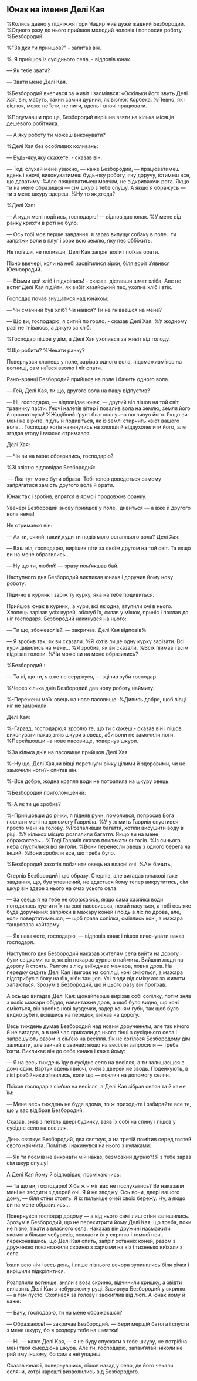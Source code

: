 ## Юнак на імення Делі Кая

%Колись давно у підніжжя гори Чадир жив дуже жадний Безбородий.
%Одного разу до нього прийшов молодий чоловік і попросив роботу.
%Безбородий:

%"Звідки ти прийшов?" - запитав він.

%-Я прийшов із сусіднього села, - відповів юнак.

— Як тебе звати?

— Звати мене Делі Кая.

%Безбородий вчепився за живіт і засміявся: «Оскільки його звуть Делі Хая, він, мабуть, такий самий дурний, як віслюк Корбека.
%Певно, як і віслюк, може не їсти, не пити, вдень і вночі працювати.

%Подумавши про це, Безбородий вирішив взяти на кілька місяців дешевого робітника.

— А яку роботу ти можеш виконувати?

%Делі Хая без особливих коливань:

— Будь-яку,яку скажете. - сказав він.

— Тоді слухай мене уважно, — каже Безбородий, — працюватимеш вдень і вночі, виконуватимеш будь-яку роботу, яку доручу, їстимеш все, що даватиму.
%Але пряцюватимеш мовчки, не відкриваючи рота.
Якщо ти на мене образишся — сім шкур з тебе спушу.
А якщо я ображусь — ти з мене шкуру здереш.
%Ну то як,хгода?

%Делі Хая:

— А куди мені подітись, господарю! — відповідає юнак.
%У мене від ранку крихти в роті не було.

— Ось тобі моє перше завдання: я зараз випущу собаку в поле.
 ти запряжи воли в плуг і зори всю землю, яку пес оббіжить.

Не поївши, не попивши, Делі Кая запряг воли і поїхав орати.

Пізно ввечері, коли на небі засвітилися зірки, біля воріт з’явився Юезюородий.

— Візьми цей хліб і підкріпись! - сказав, діставши шмат хліба.
Але не встиг Делі Кая підійти, як вибіг хазяйський пес, ухопив хліб і втік.

Господар почав знущатися над юнаком:

— Чи смачний був хліб? Чи наївся?
Ти не гніваєшся на мене?

— Що ви, господарю, я ситий по горло. - сказав Делі Хая.
%У жодному разі не гніваюсь, а дякую за хліб.

%Господар пішов у дім, а Делі Хая ухопився за живіт від голоду.

%Що робити?
%Чекати ранку?

Повернувся хлопець у поле, зарізав одного вола, підсмаживм’ясо на вогнищі, сам наївся вволю і ліг спати.

Рано-вранці Безбородий прийшов на поле і бачить одного вола.

— Гей, Делі Кая, ти що, другого вола на пашу відпустив?

— Ні, господарю, — відповідає юнак, — другий віл пішов на той світ травичку пасти.
Уночі налетів вітер і повалив вола на землю, земля його й проковтнула!
%Жадібний ґрунт благополучно поглинув його.
Якщо ви мені не вірите, підіть й подивіться, як із землі стирчить хвіст вашого вола...
Господар хотів накинутись на хлопця й віддухопелити його, але згадав угоду і вчасно стримався.

Делі Хая:

— Чи ви на мене образились, господарю?

%Зі злістю відповідає Безбородий:

 — Яка тут може бути образа.
Тобі тепер доведеться самому запрягатися замість другого вола й орати.

Юнак так і зробив, впрягся в ярмо і продовжив оранку.

Увечері Безбородий знову прийшов у поле.
 дивиться — а вже й другого вола нема!

Не стримався він:

— Ах ти, сякий-такий,куди ти подів мого останнього вола?
Делі Хая:

— Ваш віл, господарю, вирішив піти за своїм другом на той світ.
Та якщо ви на мене образились...

— Ну що ти, любий! — зразу пом’якшав бай.

Наступного дня Безбородий викликав юнака і доручив йому нову роботу:


Піди-но в курник і заріж ту курку, яка на тебе подивиться.

Прийшов юнак в курник,.
а кури, всі як одна, втупили очі в нього.
Хлопець зарізав усіх курей, обскуб їх, склав у мішок, приніс і поклав до ніг господаря.
Безбородий накинувся на нього:

— Ти що, збожеволів?! — закричав.
Делі Хая відповів%

— Я зробив так, як ви сказали.
%Я хотів лише одну курку зарізати.
Всі кури дивились на мене...
%Я зробив, як ви сказали.
%Всіх піймав і всім відрізав голови.
%Чи може ви на мене образились?

%Безбородий :

— Та ні, що ти, я вже не серджуся, — зціпив зуби господар.

%Через кілька днів Безбородий дав нову роботу наймиту.

%-Пережени моїх овець на нове пасовище.
%Дивись добре, щоб вівці ніг не замочили.

Делі Кая:

%-Гаразд, господарю,я зроблю те, що ти скажеш,- сказав він і пішов виконувати наказ,зняв шкури з овець, аби вони не замочили ноги.
%Перейшовши на нове пасовище, повернув шкури.

%За кілька днів на пасовище прийшов Делі Хая:

%-Ну що, Делі Хая,чи вівці перетнули річку цілими й здоровими, чи не замочили ноги?- спитав він.

%-Все добре, жодна крапля води не потрапила на шкуру овець.

%Безбородий приголомшений:

%-А як ти це зробив?

%-Прийшовши до річки, я підняв руки, помолився, попросив Бога послати мені на допомогу Гавриїла.
%У у ж мить Гавриїл спустився просто мені на голову.
%Розпаливши багаття, хотіли висушити воду в ріці.
%У кількох місцях розпалили багаття.
Якщо ви на мене ображаєтесь...
%Тоді Гавриїл сказав покликати янголів.
%Із синього неба спустилися всі янголи.
%Вони перенесли овець з одного берега на інший.
%Вони зробили все, що треба було.

%Безбородий захотів побачити овець на власні очі.
%Аж бачить,

Стерпів Безбородий і цю образу.
Стерпів, але вигадав юнакові таке завдання, що, був упевнений, не вдасться йому тепер викрутитись, сім шкур він здере з нього на очах усього села.

— За овець я на тебе не ображаюсь, якщо сама хазяйка води погодилась пустити їх на свої пасовиська, нехай пасуться, а тобі ось яке буде доручення: запряжи в мажару коней і поїдь в ліс по дрова, але, коли повертатимешся, — щоб грала сопілка, сміялись коні, а мажара танцювала хайтарму.

— Як накажете, господарю, — відповів юнак і пішов виконувати наказ господаря.

Наступного дня Безбородий наказав жителям села вийти на дорогу і бути свідками того, як він покарає дурного наймита.
Вийшли люди на дорогу й стоять.
Раптом з лісу виїжджає мажара, повна дров.
На передку сидить Делі Кая і виграє на сопілці, коні сміються, а мажара підстрибує з боку на бік, ніби танцює.
Усі люди від сміху аж за животи хапаються.
Зрозумів Безбородий, що й цього разу він програв.

А ось що вигадав Делі Кая: щонайперше вирізав собі сопілку, потім зняв з коліс мажари обіддя, навантажив дров, а щоб було видно, що коні сміються, він зробив нові вуздечки, задер коням губи, так щоб було видно зуби і, всівшись на передок, виїхав на дорогу.

Весь тиждень думав Безбородий над новим дорученням, але так нічого й не вигадав, а в цей час приїхали до нього гінці з сусіднього села і запрошують разом із сім’єю на весілля.
Як не хотілося Безбородому дім залишати, але звичай є звичай: якщо на весілля запросили — треба їхати.
Викликає він до себе юнака і каже йому:

— Я на весь тиждень їду в сусіднє село на весілля, а ти залишаєшся в домі один.
Вартуй вдень і вночі, очей з дверей не зводь.
Подейкують, в лісі розбійники з’явились, коли що — поклич на допомогу селян.

Поїхав господар з сім’єю на весілля, а Делі Кая зібрав селян та й каже їм:

— Мене весь тиждень не буде вдома, то ж приходьте і забирайте все те, що у вас відібрав Безбородий.

Сказав, зняв з петель двері будинку, взяв їх собі на спину і пішов у сусіднє село на весілля.

День святкує Безбородий, два святкує, а на третій помітив серед гостей свого наймита.
Помітив і накинувся на нього з кулаками:

— Як ти посмів не виконати мій наказ, безмозкий дурню?!
Я з тебе зараз сім шкур спушу!

А Делі Кая йому й відповідає, посміхаючись:

— Та що ви, господарю!
Хіба ж я міг вас не послухатись?
Ви наказали мені не зводити з дверей очі.
Я й не зводжу.
Ось вони, двері вашого дому, — біля стіни стоять.
Я їх пильніше очей своїх бережу.
Ну, а якщо ви на мене образились...

Повернувся господар додому — а від нього самі лиш стіни залишились.
Зрозумів Безбородий, що не перехитрити йому Делі Кая, що треба, поки не пізно, тікати з власного села.
Наказав він дружині насмажити якомога більше чебуреків, покласти їх у скриню і темної ночі, переконавшись, що Делі Кая спить, запріг останніх коней, разом з дружиною повантажили скриню з харчами на віз і тихенько виїхали з села.

їхали всю ніч і весь день, і лише пізнього вечора зупинились біля річки і вирішили підкріпитися.

Розпалили вогнище, зняли з воза скриню, відчинили кришку, а звідти вилазить Делі Кая з чебуреком у руці.
Зазирнув Безбородий у скриню — а там пусто.
Схопився за голову і заскиглив від люті.
А юнак йому й каже:

— Бачу, господарю, ти на мене ображаєшся?

— Ображаюсь! — закричав Безбородий. — Бери мерщій батога і спусти з мене шкуру, бо я роздеру тебе на шматки!

— Ні, — каже Делі Кая, — я не буду спускати з тебе шкуру, не потрібна мені твоя смердюча шкура.
Але ти, господарю, запам’ятай: ніколи не рий яму іншому, бо сам в неї упадеш.

Сказав юнак і, повернувшись, пішов назад у село, де його чекали селяни, котрі нарешті визволились від Безбородого.

